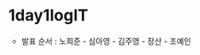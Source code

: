 # 1day1logIT


<ul type="circle">
  <li>발표 순서 : 노희준 - 심아영 - 김주영 - 장산 - 조예인</li>
 </ul>

<img src="">
